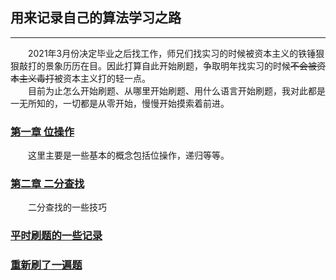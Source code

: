 ## 用来记录自己的算法学习之路
----------------------
&emsp;&emsp;2021年3月份决定毕业之后找工作，师兄们找实习的时候被资本主义的铁锤狠狠敲打的景象历历在目。因此打算自此开始刷题，争取明年找实习的时候~~不会被资本主义毒打~~被资本主义打的轻一点。  
&emsp;&emsp;目前为止怎么开始刷题、从哪里开始刷题、用什么语言开始刷题，我对此都是一无所知的，一切都是从零开始，慢慢开始摸索着前进。
### [第一章 位操作](./doc/chapter1.md)
 &emsp;&emsp;这里主要是一些基本的概念包括位操作，递归等等。
### [第二章 二分查找](./doc/chapter2.md)
&emsp;&emsp;二分查找的一些技巧 

### [平时刷题的一些记录](./doc/杂刷索引.md)

### [重新刷了一遍题](./doc/重刷索引.md)

